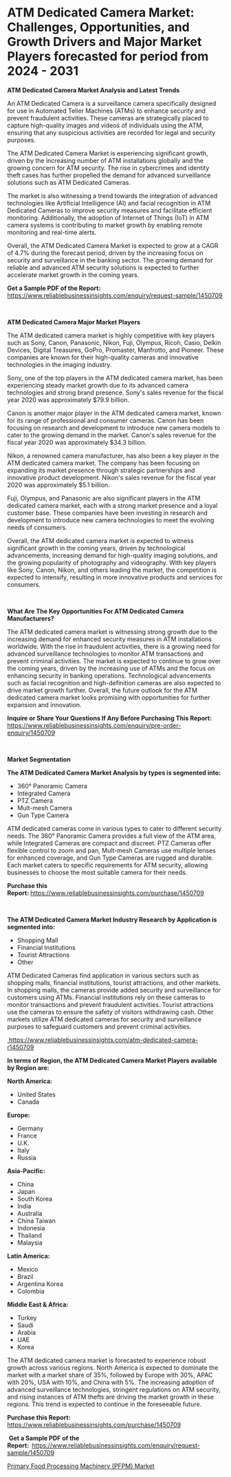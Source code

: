 <p><h1>ATM Dedicated Camera Market: Challenges, Opportunities, and Growth Drivers and Major Market Players forecasted for period from 2024 - 2031</h1></p><p><strong>ATM Dedicated Camera Market Analysis and Latest Trends</strong></p>
<p><p>An ATM Dedicated Camera is a surveillance camera specifically designed for use in Automated Teller Machines (ATMs) to enhance security and prevent fraudulent activities. These cameras are strategically placed to capture high-quality images and videos of individuals using the ATM, ensuring that any suspicious activities are recorded for legal and security purposes.</p><p>The ATM Dedicated Camera Market is experiencing significant growth, driven by the increasing number of ATM installations globally and the growing concern for ATM security. The rise in cybercrimes and identity theft cases has further propelled the demand for advanced surveillance solutions such as ATM Dedicated Cameras.</p><p>The market is also witnessing a trend towards the integration of advanced technologies like Artificial Intelligence (AI) and facial recognition in ATM Dedicated Cameras to improve security measures and facilitate efficient monitoring. Additionally, the adoption of Internet of Things (IoT) in ATM camera systems is contributing to market growth by enabling remote monitoring and real-time alerts.</p><p>Overall, the ATM Dedicated Camera Market is expected to grow at a CAGR of 4.7% during the forecast period, driven by the increasing focus on security and surveillance in the banking sector. The growing demand for reliable and advanced ATM security solutions is expected to further accelerate market growth in the coming years.</p></p>
<p><strong>Get a Sample PDF of the Report:&nbsp;</strong> <a href="https://www.reliablebusinessinsights.com/enquiry/request-sample/1450709">https://www.reliablebusinessinsights.com/enquiry/request-sample/1450709</a></p>
<p>&nbsp;</p>
<p><strong>ATM Dedicated Camera Major Market Players</strong></p>
<p><p>The ATM dedicated camera market is highly competitive with key players such as Sony, Canon, Panasonic, Nikon, Fuji, Olympus, Ricoh, Casio, Delkin Devices, Digital Treasures, GoPro, Promaster, Manfrotto, and Pioneer. These companies are known for their high-quality cameras and innovative technologies in the imaging industry.</p><p>Sony, one of the top players in the ATM dedicated camera market, has been experiencing steady market growth due to its advanced camera technologies and strong brand presence. Sony's sales revenue for the fiscal year 2020 was approximately $79.9 billion.</p><p>Canon is another major player in the ATM dedicated camera market, known for its range of professional and consumer cameras. Canon has been focusing on research and development to introduce new camera models to cater to the growing demand in the market. Canon's sales revenue for the fiscal year 2020 was approximately $34.3 billion.</p><p>Nikon, a renowned camera manufacturer, has also been a key player in the ATM dedicated camera market. The company has been focusing on expanding its market presence through strategic partnerships and innovative product development. Nikon's sales revenue for the fiscal year 2020 was approximately $5.1 billion.</p><p>Fuji, Olympus, and Panasonic are also significant players in the ATM dedicated camera market, each with a strong market presence and a loyal customer base. These companies have been investing in research and development to introduce new camera technologies to meet the evolving needs of consumers.</p><p>Overall, the ATM dedicated camera market is expected to witness significant growth in the coming years, driven by technological advancements, increasing demand for high-quality imaging solutions, and the growing popularity of photography and videography. With key players like Sony, Canon, Nikon, and others leading the market, the competition is expected to intensify, resulting in more innovative products and services for consumers.</p></p>
<p>&nbsp;</p>
<p><strong>What Are The Key Opportunities For ATM Dedicated Camera Manufacturers?</strong></p>
<p><p>The ATM dedicated camera market is witnessing strong growth due to the increasing demand for enhanced security measures in ATM installations worldwide. With the rise in fraudulent activities, there is a growing need for advanced surveillance technologies to monitor ATM transactions and prevent criminal activities. The market is expected to continue to grow over the coming years, driven by the increasing use of ATMs and the focus on enhancing security in banking operations. Technological advancements such as facial recognition and high-definition cameras are also expected to drive market growth further. Overall, the future outlook for the ATM dedicated camera market looks promising with opportunities for further expansion and innovation.</p></p>
<p><strong>Inquire or Share Your Questions If Any Before Purchasing This Report:</strong> <a href="https://www.reliablebusinessinsights.com/enquiry/pre-order-enquiry/1450709">https://www.reliablebusinessinsights.com/enquiry/pre-order-enquiry/1450709</a></p>
<p>&nbsp;</p>
<p><strong>Market Segmentation</strong></p>
<p><strong>The ATM Dedicated Camera Market Analysis by types is segmented into:</strong></p>
<p><ul><li>360° Panoramic Camera</li><li>Integrated Camera</li><li>PTZ Camera</li><li>Mult-mesh Camera</li><li>Gun Type Camera</li></ul></p>
<p><p>ATM dedicated cameras come in various types to cater to different security needs. The 360° Panoramic Camera provides a full view of the ATM area, while Integrated Cameras are compact and discreet. PTZ Cameras offer flexible control to zoom and pan, Mult-mesh Cameras use multiple lenses for enhanced coverage, and Gun Type Cameras are rugged and durable. Each market caters to specific requirements for ATM security, allowing businesses to choose the most suitable camera for their needs.</p></p>
<p><strong>Purchase this Report:&nbsp;</strong><a href="https://www.reliablebusinessinsights.com/purchase/1450709">https://www.reliablebusinessinsights.com/purchase/1450709</a></p>
<p>&nbsp;</p>
<p><strong>The ATM Dedicated Camera Market Industry Research by Application is segmented into:</strong></p>
<p><ul><li>Shopping Mall</li><li>Financial Institutions</li><li>Tourist Attractions</li><li>Other</li></ul></p>
<p><p>ATM Dedicated Cameras find application in various sectors such as shopping malls, financial institutions, tourist attractions, and other markets. In shopping malls, the cameras provide added security and surveillance for customers using ATMs. Financial institutions rely on these cameras to monitor transactions and prevent fraudulent activities. Tourist attractions use the cameras to ensure the safety of visitors withdrawing cash. Other markets utilize ATM dedicated cameras for security and surveillance purposes to safeguard customers and prevent criminal activities.</p></p>
<p><a href="https://www.reliablebusinessinsights.com/atm-dedicated-camera-r1450709">&nbsp;https://www.reliablebusinessinsights.com/atm-dedicated-camera-r1450709</a></p>
<p><strong>In terms of Region, the ATM Dedicated Camera Market Players available by Region are:</strong></p>
<p>
    <p> <strong> North America: </strong>
        <ul>
            <li>United States</li>
            <li>Canada</li>
        </ul>
        </p> 
    <p> <strong> Europe: </strong>
        <ul>
            <li>Germany</li>
            <li>France</li>
            <li>U.K.</li>
            <li>Italy</li>
            <li>Russia</li>
        </ul>
        </p> 
    <p> <strong> Asia-Pacific: </strong>
        <ul>
            <li>China</li>
            <li>Japan</li>
            <li>South Korea</li>
            <li>India</li>
            <li>Australia</li>
            <li>China Taiwan</li>
            <li>Indonesia</li>
            <li>Thailand</li>
            <li>Malaysia</li>
        </ul>
        </p> 
    <p> <strong> Latin America: </strong>
        <ul>
            <li>Mexico</li>
            <li>Brazil</li>
            <li>Argentina Korea</li>
            <li>Colombia</li>
        </ul>
        </p> 
    <p> <strong> Middle East & Africa: </strong>
        <ul>
            <li>Turkey</li>
            <li>Saudi</li>
            <li>Arabia</li>
            <li>UAE</li>
            <li>Korea</li>
        </ul>
    </p>
    </p>
<p><p>The ATM dedicated camera market is forecasted to experience robust growth across various regions. North America is expected to dominate the market with a market share of 35%, followed by Europe with 30%, APAC with 20%, USA with 10%, and China with 5%. The increasing adoption of advanced surveillance technologies, stringent regulations on ATM security, and rising instances of ATM thefts are driving the market growth in these regions. This trend is expected to continue in the foreseeable future.</p></p>
<p><strong>Purchase this Report: </strong><a href="https://www.reliablebusinessinsights.com/purchase/1450709">https://www.reliablebusinessinsights.com/purchase/1450709</a></p>
<p>&nbsp;<strong>Get a Sample PDF of the Report:&nbsp;&nbsp;</strong><a href="https://www.reliablebusinessinsights.com/enquiry/request-sample/1450709">https://www.reliablebusinessinsights.com/enquiry/request-sample/1450709</a></p>
<p><strong></strong></p>
<p><p><a href="https://github.com/YashRP12/Market-Research-Report-List-5/blob/main/primary-food-processing-machinery-pfpm-market.md">Primary Food Processing Machinery (PFPM) Market</a></p></p>